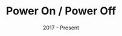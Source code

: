 ---
path: "/build/poweronpoweroff"
link: "https://poweronpoweroff.com/"
title: "Power On / Power Off"
date: "2017 - Present"
role: "Partner & VP Operations"
description: "Power On / Power Off creates the highest quality supplement products that optimize cognitive performance through neurochemistry. I currently help operate and grow the company alongside the original creators of the products."
image: "./img/poweronpoweroff.png"
roles: [entrepreneur]
order: 4
--- 